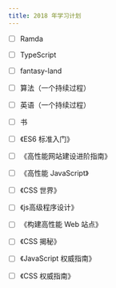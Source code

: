 ```yaml
---
title: 2018 年学习计划
---
```



- [ ] Ramda
- [ ] TypeScript
- [ ] fantasy-land
- [ ] 算法（一个持续过程）
- [ ] 英语（一个持续过程）



- [ ]  书
  - [ ] 《ES6 标准入门》
  - [ ] 《高性能网站建设进阶指南》
  - [ ] 《高性能 JavaScript》
  - [ ] 《CSS 世界》
  - [ ] 《js高级程序设计》
  - [ ] 《构建高性能 Web 站点》
  - [ ] 《CSS 揭秘》
  - [ ] 《JavaScript 权威指南》  
  - [ ] 《CSS 权威指南》



